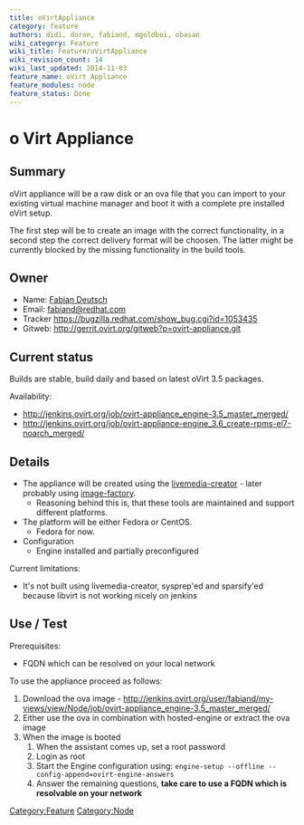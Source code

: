 ```yaml
---
title: oVirtAppliance
category: feature
authors: didi, doron, fabiand, mgoldboi, obasan
wiki_category: Feature
wiki_title: Feature/oVirtAppliance
wiki_revision_count: 14
wiki_last_updated: 2014-11-03
feature_name: oVirt Appliance
feature_modules: node
feature_status: Done
---
```


# o Virt Appliance

## Summary

oVirt appliance will be a raw disk or an ova file that you can import to your existing virtual machine manager and boot it with a complete pre installed oVirt setup.

The first step will be to create an image with the correct functionality, in a second step the correct delivery format will be choosen. The latter might be currently blocked by the missing functionality in the build tools.

## Owner

*   Name: [ Fabian Deutsch](User:fabiand)
*   Email: fabiand@redhat.com
*   Tracker <https://bugzilla.redhat.com/show_bug.cgi?id=1053435>
*   Gitweb: <http://gerrit.ovirt.org/gitweb?p=ovirt-appliance.git>

## Current status

Builds are stable, build daily and based on latest oVirt 3.5 packages.

Availability:

*   <http://jenkins.ovirt.org/job/ovirt-appliance_engine-3.5_master_merged/>
*   <http://jenkins.ovirt.org/job/ovirt-appliance-engine_3.6_create-rpms-el7-noarch_merged/>

## Details

*   The appliance will be created using the [livemedia-creator](https://fedorahosted.org/lorax/) - later probably using [image-factory](http://imgfac.org/).
    -   Reasoning behind this is, that these tools are maintained and support different platforms.
*   The platform will be either Fedora or CentOS.
    -   Fedora for now.
*   Configuration
    -   Engine installed and partially preconfigured

Current limitations:

*   It's not built using livemedia-creator, sysprep'ed and sparsify'ed because libvirt is not working nicely on jenkins

## Use / Test

Prerequisites:

*   FQDN which can be resolved on your local network

To use the appliance proceed as follows:

1.  Download the ova image - <http://jenkins.ovirt.org/user/fabiand/my-views/view/Node/job/ovirt-appliance_engine-3.5_master_merged/>
2.  Either use the ova in combination with hosted-engine or extract the ova image
3.  When the image is booted
    1.  When the assistant comes up, set a root password
    2.  Login as root
    3.  Start the Engine configuration using: `engine-setup --offline --config-append=ovirt-engine-answers`
    4.  Answer the remaining questions, **take care to use a FQDN which is resolvable on your network**

<Category:Feature> <Category:Node>

